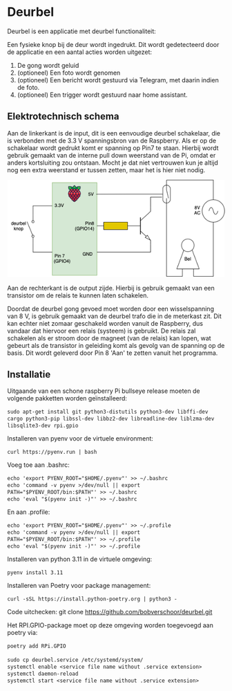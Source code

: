 # Deurbel

Deurbel is een applicatie met deurbel functionaliteit:

Een fysieke knop bij de deur wordt ingedrukt. 
Dit wordt gedetecteerd door de applicatie en een aantal acties worden uitgezet:
1. De gong wordt geluid
2. (optioneel) Een foto wordt genomen
3. (optioneel) Een bericht wordt gestuurd via Telegram, met daarin indien de foto.
4. (optioneel) Een trigger wordt gestuurd naar home assistant.

## Elektrotechnisch schema

Aan de linkerkant is de input, dit is een eenvoudige deurbel schakelaar, die is verbonden met de 3.3 V spanningsbron van de Raspberry.
Als er op de schakelaar wordt gedrukt komt er spanning op Pin7 te staan. 
Hierbij wordt gebruik gemaakt van de interne pull down weerstand van de Pi, omdat er anders kortsluiting zou ontstaan. 
Mocht je dat niet vertrouwen kun je altijd nog een extra weerstand er tussen zetten, maar het is hier niet nodig.

![deurbel_el_layout.png](deurbel_el_layout.png)

Aan de rechterkant is de output zijde. Hierbij is gebruik gemaakt van een transistor om de relais te kunnen laten schakelen.
 
Doordat de deurbel gong gevoed moet worden door een wisselspanning van 8 V, is gebruik gemaakt van de deurbel trafo die in de meterkast zit.
Dit kan echter niet zomaar geschakeld worden vanuit de Raspberry, dus vandaar dat hiervoor een relais (systeem) is gebruikt.
De relais zal schakelen als er stroom door de magneet (van de relais) kan lopen, wat gebeurt als de transistor in geleiding komt als gevolg van de spanning op de basis.
Dit wordt geleverd door Pin 8 'Aan' te zetten vanuit het programma.

## Installatie

Uitgaande van een schone raspberry Pi bullseye release moeten de volgende pakketten worden geïnstalleerd:

    sudo apt-get install git python3-distutils python3-dev libffi-dev cargo python3-pip libssl-dev libbz2-dev libreadline-dev liblzma-dev libsqlite3-dev rpi.gpio

Installeren van pyenv voor de virtuele environment:

    curl https://pyenv.run | bash

Voeg toe aan .bashrc:

    echo 'export PYENV_ROOT="$HOME/.pyenv"' >> ~/.bashrc
    echo 'command -v pyenv >/dev/null || export PATH="$PYENV_ROOT/bin:$PATH"' >> ~/.bashrc
    echo 'eval "$(pyenv init -)"' >> ~/.bashrc

En aan .profile:

    echo 'export PYENV_ROOT="$HOME/.pyenv"' >> ~/.profile
    echo 'command -v pyenv >/dev/null || export PATH="$PYENV_ROOT/bin:$PATH"' >> ~/.profile
    echo 'eval "$(pyenv init -)"' >> ~/.profile

Installeren van python 3.11 in de virtuele omgeving:

    pyenv install 3.11

Installeren van Poetry voor package management:
    
    curl -sSL https://install.python-poetry.org | python3 -

Code uitchecken:
git clone https://github.com/bobverschoor/deurbel.git

Het RPI.GPIO-package moet op deze omgeving worden toegevoegd aan poetry via:

    poetry add RPi.GPIO

    sudo cp deurbel.service /etc/systemd/system/
    systemctl enable <service file name without .service extension>
    systemctl daemon-reload
    systemctl start <service file name without .service extension>



